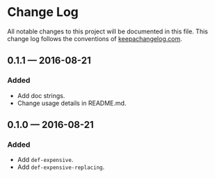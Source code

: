# Change Log

All notable changes to this project will be documented in this file. This change log follows the conventions of [keepachangelog.com](http://keepachangelog.com/).

## 0.1.1 — 2016-08-21

### Added

- Add doc strings.
- Change usage details in README.md.

## 0.1.0 — 2016-08-21

### Added

- Add `def-expensive`.
- Add `def-expensive-replacing`.
